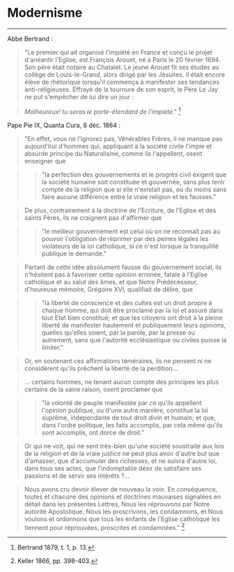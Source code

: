 # Modernisme

***

Abbé Bertrand :

> "Le premier qui ait organisé l'impiété en France et conçu le projet d'anéantir l'Eglise, est François Arouet, né à Paris le 20 février 1694. Son père était notaire au Chatalet. Le jeune Arouet fit ses études au collège de Louis-le-Grand, alors dirigé par les Jésuites. Il était encore élève de rhétorique lorsqu'il commença à manifester ses tendances anti-religieuses. Effrayé de la tournure de son esprit, le Père Le Jay ne put s'empêcher de lui dire un jour : 

> *Malheureux! tu seras le porte-étendard de l'impiété*." [^1]

[^1]: Bertrand 1879, t. 1, p. 13.

Pape Pie IX, Quanta Cura, 8 déc. 1864 :

> "En effet, vous ne l'ignorez pas, Vénérables Frères, il ne manque pas aujourd'hui d'hommes qui, appliquant à la société civile l'impie et absurde principe du Naturalisme, comme ils l'appellent, osent enseigner que

>> "la perfection des gouvernements et le progrès civil exigent que la société humaine soit constituée et gouvernée, sans plus tenir compte de la religion que si elle n'existait pas, ou du moins sans faire aucune différence entre la vraie religion et les fausses."

> De plus, contrairement à la doctrine de l'Ecriture, de l'Eglise et des saints Pères, ils ne craignent pas d'affirmer que

>> "le meilleur gouvernement est celui où on ne reconnaît pas au pouvoir l'obligation de réprimer par des peines légales les violateurs de la loi catholique, si ce n'est lorsque la tranquilité publique le demande."

> Partant de cette idée absolument fausse du gouvernement social, ils n'hésitent pas à favoriser cette opinion erronée, fatale à l'Eglise catholique et au salut des âmes, et que Notre Prédécesseur, d'heureuse mémoire, Grégoire XVI, qualifiait de délire, que

>> "la liberté de conscience et des cultes est un droit propre à chaque homme, qui doit être proclamé par la loi et assuré dans tout Etat bien constitué; et que les citoyens ont droit à la pleine liberté de manifester hautement et publiquement leurs opinions, quelles qu'elles soient, par la parole, par la presse ou autrement, sans que l'autorité ecclésiastique ou civiles puisse la limiter."

> Or, en soutenant ces affirmations téméraires, ils ne pensent ni ne considèrent qu'ils prêchent la liberté de la perdition... 

> ... certains hommes, ne tenant aucun compte des principes les plus certains de la saine raison, osent proclamer que

>> "la volonté de peuple manifestée par ce qu'ils appellent l'opinion publique, ou d'une autre manière, constitue la loi suprême, indépendante de tout droit divin et humain; et que, dans l'ordre politique, les faits accomplis, par cela même qu'ils sont accomplis, ont dorce de droit."

> Or qui ne voit, qui ne sent très-bien qu'une société soustraite aux lois de la religion et de la vraie justice ne peut plus avoir d'autre but que d'amasser, que d'accumuler des richesses, et ne suivra d'autre loi, dans tous ses actes, que l'indomptable désir de satisfaire ses passions et de servir ses intérêts ?...

> Nous avons cru devoir élever de nouveau la voix. En conséquence, toutes et chacune des opinions et doctrines mauvaises signalées en détail dans les présentes Lettres, Nous les réprouvons par Notre autorité Apostolique, Nous les proscrivons, les condamnons, et Nous voulons et ordonnons que tous les enfants de l'Eglise catholique les tiennent pour réprouvées, proscrites et condamnées." [^2]

[^2]: Keller 1866, pp. 398-403.


